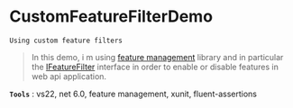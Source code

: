 # CustomFeatureFilterDemo
```
Using custom feature filters
```

> In this demo, i m using [feature management](https://github.com/microsoft/FeatureManagement-Dotnet) library and in particular the [IFeatureFilter](https://docs.microsoft.com/en-us/dotnet/api/microsoft.featuremanagement.ifeaturefilter) interface in order to enable or disable features in web api application.
>

**`Tools`** : vs22, net 6.0, feature management, xunit, fluent-assertions